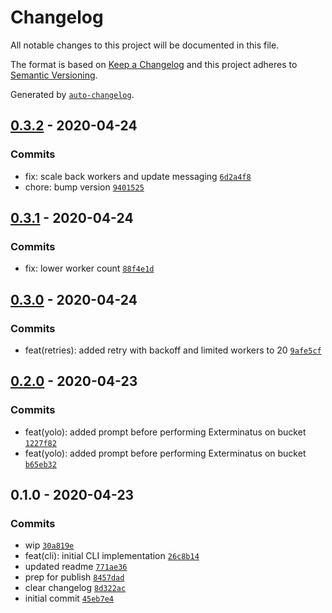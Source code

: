 # Changelog

All notable changes to this project will be documented in this file.

The format is based on [Keep a Changelog](https://keepachangelog.com/en/1.0.0/)
and this project adheres to [Semantic Versioning](https://semver.org/spec/v2.0.0.html).

Generated by [`auto-changelog`](https://github.com/CookPete/auto-changelog).

## [0.3.2](https://github.com/GoodwayGroup/gw-aws-audit/compare/0.3.1...0.3.2) - 2020-04-24

### Commits

- fix: scale back workers and update messaging [`6d2a4f8`](https://github.com/GoodwayGroup/gw-aws-audit/commit/6d2a4f8268e28db6f13e1fbb92b95aca7ec8ecf6)
- chore: bump version [`9401525`](https://github.com/GoodwayGroup/gw-aws-audit/commit/94015258ba238ddc5dd4d850eb0166e85bde867c)

## [0.3.1](https://github.com/GoodwayGroup/gw-aws-audit/compare/0.3.0...0.3.1) - 2020-04-24

### Commits

- fix: lower worker count [`88f4e1d`](https://github.com/GoodwayGroup/gw-aws-audit/commit/88f4e1d9d787e5e98eafd7aa1e5dbc65dc23ac01)

## [0.3.0](https://github.com/GoodwayGroup/gw-aws-audit/compare/0.2.0...0.3.0) - 2020-04-24

### Commits

- feat(retries): added retry with backoff and limited workers to 20 [`9afe5cf`](https://github.com/GoodwayGroup/gw-aws-audit/commit/9afe5cf0a217ff53d687812d5c7162e2b5b47782)

## [0.2.0](https://github.com/GoodwayGroup/gw-aws-audit/compare/0.1.0...0.2.0) - 2020-04-23

### Commits

- feat(yolo): added prompt before performing Exterminatus on bucket [`1227f82`](https://github.com/GoodwayGroup/gw-aws-audit/commit/1227f8236ab580c8525fdce390593128f36642ca)
- feat(yolo): added prompt before performing Exterminatus on bucket [`b65eb32`](https://github.com/GoodwayGroup/gw-aws-audit/commit/b65eb32795629be74905bcf9aaf1842f8257ef41)

## 0.1.0 - 2020-04-23

### Commits

- wip [`30a819e`](https://github.com/GoodwayGroup/gw-aws-audit/commit/30a819eba4bb1154c31954eeb1bc7188ce2b0fbb)
- feat(cli): initial CLI implementation [`26c8b14`](https://github.com/GoodwayGroup/gw-aws-audit/commit/26c8b149a6571f81436ded3348890409add77f59)
- updated readme [`771ae36`](https://github.com/GoodwayGroup/gw-aws-audit/commit/771ae36856623753aede9e3e16a60dac49e0bd1d)
- prep for publish [`8457dad`](https://github.com/GoodwayGroup/gw-aws-audit/commit/8457dadec6980ef1c4923af91b992022508034ce)
- clear changelog [`8d322ac`](https://github.com/GoodwayGroup/gw-aws-audit/commit/8d322ac268ef1713ea99c28a0cbffb0f04dc70df)
- initial commit [`45eb7e4`](https://github.com/GoodwayGroup/gw-aws-audit/commit/45eb7e4c4767da3121b9351402ef8b5f40284b8e)
